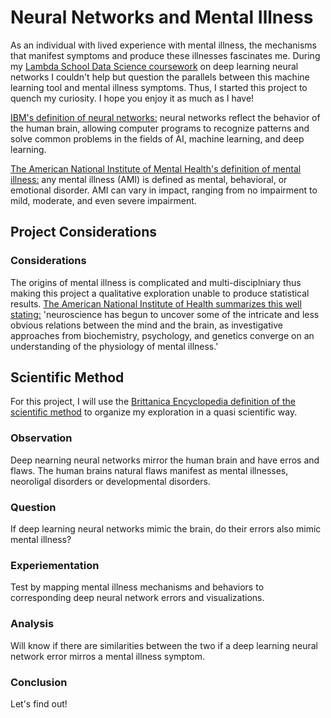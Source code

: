 # Neural Networks and Mental Illness 

As an individual with lived experience with mental illness, the mechanisms that manifest symptoms and produce these illnesses fascinates me. During my [Lambda School Data Science coursework](https://lambdaschool.com/courses/data-science) on deep learning neural networks I couldn't help but question the parallels between this machine learning tool and mental illness symptoms. Thus, I started this project to quench my curiosity. I hope you enjoy it as much as I have!


[IBM's definition of neural networks:](https://www.ibm.com/cloud/learn/neural-networks) neural networks reflect the behavior of the human brain, allowing computer programs to recognize patterns and solve common problems in the fields of AI, machine learning, and deep learning.

[The American National Institute of Mental Health's definition of mental illness:](https://www.nimh.nih.gov/health/statistics/mental-illness) any mental illness (AMI) is defined as mental, behavioral, or emotional disorder. AMI can vary in impact, ranging from no impairment to mild, moderate, and even severe impairment.


## Project Considerations

### Considerations

The origins of mental illness is complicated and multi-disciplniary thus making this project a qualitative exploration unable to produce statistical results. [The American National Institute of Health summarizes this well stating:](https://www.ncbi.nlm.nih.gov/books/NBK234144/) 'neuroscience has begun to uncover some of the intricate and less obvious relations between the mind and the brain, as investigative approaches from biochemistry, psychology, and genetics converge on an understanding of the physiology of mental illness.'


## Scientific Method

For this project, I will use the [Brittanica Encyclopedia definition of the scientific method](https://www.britannica.com/science/scientific-method) to organize my exploration in a quasi scientific way.

### Observation

Deep nearning neural networks mirror the human brain and have erros and flaws.
The human brains natural flaws  manifest as mental illnesses, neoroligal disorders or developmental disorders.

### Question

If deep learning neural networks mimic the brain, do their errors also mimic mental illness?

### Experiementation

Test by mapping mental illness mechanisms and behaviors to corresponding deep neural network errors and visualizations.

### Analysis

Will know if there are similarities between the two if a deep learning neural network error mirros a mental illness symptom.

### Conclusion

Let's find out!


